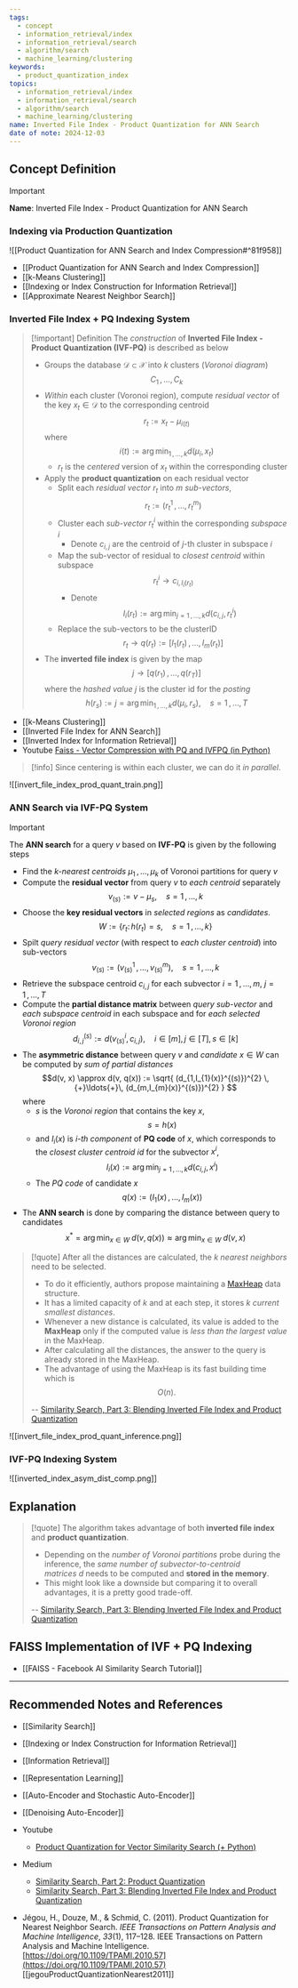 ```yaml
---
tags:
  - concept
  - information_retrieval/index
  - information_retrieval/search
  - algorithm/search
  - machine_learning/clustering
keywords:
  - product_quantization_index
topics:
  - information_retrieval/index
  - information_retrieval/search
  - algorithm/search
  - machine_learning/clustering
name: Inverted File Index - Product Quantization for ANN Search
date of note: 2024-12-03
---
```


## Concept Definition

>[!important]
>**Name**: Inverted File Index - Product Quantization for ANN Search

### Indexing via Production Quantization

![[Product Quantization for ANN Search and Index Compression#^81f958]]

- [[Product Quantization for ANN Search and Index Compression]]
- [[k-Means Clustering]]
- [[Indexing or Index Construction for Information Retrieval]]
- [[Approximate Nearest Neighbor Search]]

### Inverted File Index + PQ Indexing System


>[!important] Definition
>The *construction* of **Inverted File Index - Product Quantization (IVF-PQ)** is described as below
>- Groups the database $\mathcal{D} \subset \mathcal{X}$ into $k$ clusters (*Voronoi diagram*) $$C_{1}\,{,}\ldots{,}\,C_{k}$$
>- *Within* each cluster (Voronoi region), compute *residual vector* of the key $x_{t}\in \mathcal{D}$ to the corresponding centroid $$r_{t} := x_{t} - \mu_{i(t)}$$ where $$i(t) := \arg\min_{1\,{,}\ldots{,}\,k}d(\mu_{i}, x_{t})$$
>	- $r_{t}$ is the *centered* version of $x_{t}$ within the corresponding cluster
>- Apply the **product quantization** on each residual vector
>	- Split each *residual vector* $r_{t}$ into $m$ *sub-vectors*, $$r_{t} := (r_{t}^1 \,{,}\ldots{,}\,r_{t}^{m})$$
>	- Cluster each *sub-vector* $r_{t}^i$ within the corresponding *subspace* $i$
>		- Denote $c_{i,j}$ are the centroid of $j$-th cluster in subspace $i$
>	- Map the sub-vector of residual to *closest centroid* within subspace $$r_{t}^{i} \to c_{i,I_{i}(r_{t})}$$
>		- Denote $$I_{i}(r_{t}):=  \arg\min_{j=1\,{,}\ldots{,}\,k}d(c_{i,j}, r_{t}^{i})$$
>	- Replace the sub-vectors to be the clusterID $$r_{t} \to q(r_{t}) := [I_{1}(r_{t}) \,{,}\ldots{,}\,I_{m}(r_{t})]$$
>- The **inverted file index** is given by the map $$j \to [q(r_{1}) \,{,}\ldots{,}\, q(r_{T})]$$ where the *hashed value* $j$ is the cluster id for the *posting* $$h(r_{s}) := j = \arg\min_{1\,{,}\ldots{,}\,k}d(\mu_{i}, r_{s}), \quad s=1\,{,}\ldots{,}\,T$$

- [[k-Means Clustering]]
- [[Inverted File Index for ANN Search]]
- [[Inverted Index for Information Retrieval]]
- Youtube [Faiss - Vector Compression with PQ and IVFPQ (in Python)](https://www.youtube.com/watch?v=BMYBwbkbVec&t=67s)

>[!info]
>Since centering is within each cluster, we can do it *in parallel*.

![[invert_file_index_prod_quant_train.png]]

###  ANN Search via IVF-PQ System

>[!important] 
>The **ANN search** for a query $v$ based on **IVF-PQ** is given by the following steps 
>- Find the *$k$-nearest centroids* $\mu_{1}\,{,}\ldots{,}\,\mu_{k}$ of Voronoi partitions for query $v$ 
>- Compute the **residual vector** from query $v$ to *each centroid* separately $$v_{(s)} := v - \mu_{s}, \quad s=1\,{,}\ldots{,}\,k$$
>- Choose the **key residual vectors** in *selected regions* as *candidates*. $$W := \left\{ r_{t}:\, h(r_{t}) = s,\quad s = 1\,{,}\ldots{,}\,k \right\} $$
>- Spilt *query residual vector* (with respect to *each cluster centroid*)  into sub-vectors $$v_{(s)} := (v_{(s)}^{1}\,{,}\ldots{,}\,v_{(s)}^{m}), \quad s = 1\,{,}\ldots{,}\,k$$
>- Retrieve the subspace centroid $c_{i,j}$ for each subvector $i=1\,{,}\ldots{,}\,m$, $j=1\,{,}\ldots{,}\,T$
>- Compute the **partial distance matrix** between *query sub-vector* and *each subspace centroid* in each subspace and for *each selected Voronoi region* $$d_{i,j}^{(s)} := d(v_{(s)}^{i}, c_{i,j}), \quad i\in [m],\,  j\in [T],\, s\in [k]$$
>- The **asymmetric distance** between query $v$ and *candidate* $x\in W$ can be computed by *sum of partial distances* $$d(v, x) \approx d(v, q(x)) := \sqrt{ (d_{1,I_{1}(x)}^{(s)})^{2} \,{+}\ldots{+}\, (d_{m,I_{m}(x)}^{(s)})^{2} } $$ where 
>	- $s$ is the *Voronoi region* that contains the key $x$, $$s = h(x)$$
>	- and $I_{i}(x)$ is *$i$-th component* of  **PQ code** of $x$, which corresponds to the *closest cluster centroid id* for the subvector $x^{i}$, $$I_{i}(x) := \arg\min_{j=1\,{,}\ldots{,}\,k}d(c_{i,j}, x^{i})$$
>	- The *PQ code* of candidate $x$ $$q(x) := (I_{1}(x) \,{,}\ldots{,}\,I_{m}(x))$$
>- The **ANN search** is done by comparing the distance between query to candidates $$x^{*} = \arg\min_{x\in W}\;d(v, q(x)) \approx \arg\min_{x\in W}\;d(v, x)$$

>[!quote]
>After all the distances are calculated, the _k nearest neighbors_ need to be selected. 
>- To do it efficiently, authors propose maintaining a [MaxHeap](https://medium.com/@slavahead/heapify-with-heap-sort-5df23b5764c1) data structure. 
>- It has a limited capacity of _k_ and at each step, it stores _k_ *current smallest distances*. 
>- Whenever a new distance is calculated, its value is added to the **MaxHeap** only if the computed value is *less than the largest value* in the MaxHeap. 
>- After calculating all the distances, the answer to the query is already stored in the MaxHeap. 
>- The advantage of using the MaxHeap is its fast building time which is $$O(n).$$
>  
>-- [Similarity Search, Part 3: Blending Inverted File Index and Product Quantization](https://towardsdatascience.com/similarity-search-blending-inverted-file-index-and-product-quantization-a8e508c765fa)  
  


![[invert_file_index_prod_quant_inference.png]]




### IVF-PQ Indexing System


![[inverted_index_asym_dist_comp.png]]

## Explanation

>[!quote]
>The algorithm takes advantage of both **inverted file index** and **product quantization**. 
>- Depending on the *number of Voronoi partitions* probe during the inference, the *same number of subvector-to-centroid matrices* _d_ needs to be computed and **stored in the memory**. 
>- This might look like a downside but comparing it to overall advantages, it is a pretty good trade-off.
>  
>-- [Similarity Search, Part 3: Blending Inverted File Index and Product Quantization](https://towardsdatascience.com/similarity-search-blending-inverted-file-index-and-product-quantization-a8e508c765fa)  


## FAISS Implementation of IVF + PQ Indexing

- [[FAISS - Facebook AI Similarity Search Tutorial]]






-----------
##  Recommended Notes and References


- [[Similarity Search]]
- [[Indexing or Index Construction for Information Retrieval]]
- [[Information Retrieval]]

- [[Representation Learning]]
- [[Auto-Encoder and Stochastic Auto-Encoder]]
- [[Denoising Auto-Encoder]]


- Youtube
	- [Product Quantization for Vector Similarity Search (+ Python)](https://www.youtube.com/watch?v=t9mRf2S5vDI)

- Medium
	- [Similarity Search, Part 2: Product Quantization](https://towardsdatascience.com/similarity-search-product-quantization-b2a1a6397701)
	- [Similarity Search, Part 3: Blending Inverted File Index and Product Quantization](https://towardsdatascience.com/similarity-search-blending-inverted-file-index-and-product-quantization-a8e508c765fa)

- Jégou, H., Douze, M., & Schmid, C. (2011). Product Quantization for Nearest Neighbor Search. _IEEE Transactions on Pattern Analysis and Machine Intelligence_, _33_(1), 117–128. IEEE Transactions on Pattern Analysis and Machine Intelligence. [https://doi.org/10.1109/TPAMI.2010.57](https://doi.org/10.1109/TPAMI.2010.57)  [[jegouProductQuantizationNearest2011]]